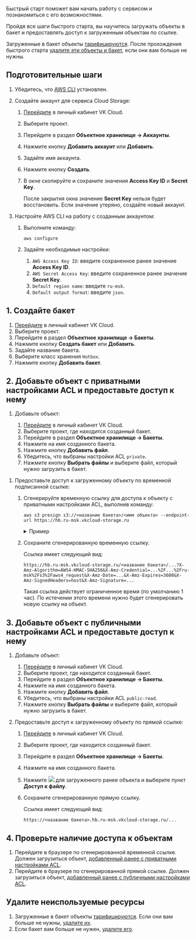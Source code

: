 Быстрый старт поможет вам начать работу с сервисом и познакомиться с его возможностями.

Пройдя все шаги быстрого старта, вы научитесь загружать объекты в бакет и предоставлять доступ к загруженным объектам по ссылке.

<warn>

Загруженные в бакет объекты [тарифицируются](../tariffication). После прохождения быстрого старта [удалите эти объекты и бакет](#udalite_neispolzuemye_resursy), если они вам больше не нужны.

</warn>

## Подготовительные шаги

1. Убедитесь, что [AWS CLI](https://aws.amazon.com/ru/cli) установлен.

1. Создайте аккаунт для сервиса Cloud Storage:

   1. [Перейдите](https://msk.cloud.vk.com/app) в личный кабинет VK Cloud.
   1. Выберите проект.
   1. Перейдите в раздел **Объектное хранилище → Аккаунты**.
   1. Нажмите кнопку **Добавить аккаунт** или **Добавить**.
   1. Задайте имя аккаунта.
   1. Нажмите кнопку **Создать**.
   1. В окне скопируйте и сохраните значения **Access Key ID** и **Secret Key**.

      <warn>

      После закрытия окна значение **Secret Key** нельзя будет восстановить. Если значение утеряно, создайте новый аккаунт.

      </warn>

1. Настройте AWS CLI на работу с созданным аккаунтом:

   1. Выполните команду:

      ```console
      aws configure
      ```

   1. Задайте необходимые настройки:

      1. `AWS Access Key ID`: введите сохраненное ранее значение **Access Key ID**.
      1. `AWS Secret Access Key`: введите сохраненное ранее значение **Secret Key**.
      1. `Default region name`: введите `ru-msk`.
      1. `Default output format`: введите `json`.

## 1. Создайте бакет

1. [Перейдите](https://msk.cloud.vk.com/app) в личный кабинет VK Cloud.
1. Выберите проект.
1. Перейдите в раздел **Объектное хранилище → Бакеты**.
1. Нажмите кнопку **Создать бакет** или **Добавить**.
1. Задайте название бакета.
1. Выберите класс хранения `Hotbox`.
1. Нажмите кнопку **Добавить бакет**.

## 2. Добавьте объект с приватными настройками ACL и предоставьте доступ к нему

1. Добавьте объект:

   1. [Перейдите](https://msk.cloud.vk.com/app) в личный кабинет VK Cloud.
   1. Выберите проект, где находится созданный бакет.
   1. Перейдите в раздел **Объектное хранилище → Бакеты**.
   1. Нажмите на имя созданного бакета.
   1. Нажмите кнопку **Добавить файл**.
   1. Убедитесь, что выбраны настройки ACL `private`.
   1. Нажмите кнопку **Выбрать файлы** и выберите файл, который нужно загрузить в бакет.

<!--- на слова "подписанной ссылке" прикрепить ссылку на раздел "Разграничение доступа", когда он будет написан--->
1. Предоставьте доступ к загруженному объекту по временной подписанной ссылке:

   1. Сгенерируйте временную ссылку для доступа к объекту с приватными настройками ACL, выполнив команду:

      ```console
      aws s3 presign s3://<название бакета>/<имя объекта> --endpoint-url https://hb.ru-msk.vkcloud-storage.ru
      ```

      <details>
      <summary>Пример</summary>

      Пусть в бакет `my-cloud-bucket` был загружен объект `cat_image_private_acl.png`.

      Тогда команда будет иметь вид:

      ```console
      aws s3 presign s3://my-cloud-bucket/cat_image_private_acl.png --endpoint-url https://hb.ru-msk.vkcloud-storage.ru
      ```

      </details>

   1. Сохраните сгенерированную временную ссылку.

      Ссылка имеет следующий вид:

      ```https
      https://hb.ru-msk.vkcloud-storage.ru/<название бакета>/...?X-Amz-Algorithm=AWS4-HMAC-SHA256&X-Amz-Credential=...%2F...%2Fru-msk%2Fs3%2Faws4_request&X-Amz-Date=...&X-Amz-Expires=3600&X-Amz-SignedHeaders=host&X-Amz-Signature=...
      ```

      <info>

      Такая ссылка действует ограниченное время (по умолчанию 1 час). По истечении этого времени нужно будет сгенерировать новую ссылку на объект.

      </info>

## 3. Добавьте объект с публичными настройками ACL и предоставьте доступ к нему

1. Добавьте объект:

   1. [Перейдите](https://msk.cloud.vk.com/app) в личный кабинет VK Cloud.
   1. Выберите проект, где находится созданный бакет.
   1. Перейдите в раздел **Объектное хранилище → Бакеты**.
   1. Нажмите на имя созданного бакета.
   1. Нажмите кнопку **Добавить файл**.
   1. Убедитесь, что выбраны настройки ACL `public-read`.
   1. Нажмите кнопку **Выбрать файлы** и выберите файл, который нужно загрузить в бакет.

1. Предоставьте доступ к загруженному объекту по прямой ссылке:

   1. [Перейдите](https://msk.cloud.vk.com/app) в личный кабинет VK Cloud.
   1. Выберите проект, где находится созданный бакет.
   1. Перейдите в раздел **Объектное хранилище → Бакеты**.
   1. Нажмите на имя созданного бакета.
   1. Нажмите ![ ](/ru/assets/more-icon.svg "inline") для загруженного ранее объекта и выберите пункт **Доступ к файлу**.
   1. Сохраните сгенерированную прямую ссылку.

      Ссылка имеет следующий вид:

      ```https
      https://<название бакета>.hb.ru-msk.vkcloud-storage.ru/...
      ```

## 4. Проверьте наличие доступа к объектам

1. Перейдите в браузере по сгенерированной временной ссылке. Должен загрузиться объект, [добавленный ранее с приватными настройками ACL](#2_dobavte_obekt_s_privatnymi_nastroykami_acl_i_predostavte_dostup_k_nemu).
1. Перейдите в браузере по сгенерированной прямой ссылке. Должен загрузиться объект, [добавленный ранее с публичными настройками ACL](#3_dobavte_obekt_s_publichnymi_nastroykami_acl_i_predostavte_dostup_k_nemu).

## Удалите неиспользуемые ресурсы

1. Загруженные в бакет объекты [тарифицируются](../tariffication). Если они вам больше не нужны, [удалите их](../instructions/objects/manage-object).
1. Если бакет вам больше не нужен, [удалите его](../instructions/buckets/manage-bucket#udalenie_baketa).
